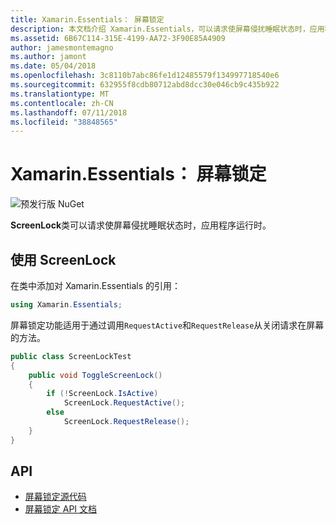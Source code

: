 ```yaml
---
title: Xamarin.Essentials： 屏幕锁定
description: 本文档介绍 Xamarin.Essentials，可以请求使屏幕侵扰睡眠状态时，应用程序运行时中的 ScreenLock 类。
ms.assetid: 6B67C114-315E-4199-AA72-3F90E85A4909
author: jamesmontemagno
ms.author: jamont
ms.date: 05/04/2018
ms.openlocfilehash: 3c8110b7abc86fe1d12485579f134997718540e6
ms.sourcegitcommit: 632955f8cdb80712abd8dcc30e046cb9c435b922
ms.translationtype: MT
ms.contentlocale: zh-CN
ms.lasthandoff: 07/11/2018
ms.locfileid: "38848565"
---
```

# <a name="xamarinessentials-screen-lock"></a>Xamarin.Essentials： 屏幕锁定

![预发行版 NuGet](~/media/shared/pre-release.png)

**ScreenLock**类可以请求使屏幕侵扰睡眠状态时，应用程序运行时。

## <a name="using-screenlock"></a>使用 ScreenLock

在类中添加对 Xamarin.Essentials 的引用：

```csharp
using Xamarin.Essentials;
```

屏幕锁定功能适用于通过调用`RequestActive`和`RequestRelease`从关闭请求在屏幕的方法。

```csharp
public class ScreenLockTest
{
    public void ToggleScreenLock()
    {
        if (!ScreenLock.IsActive)
            ScreenLock.RequestActive();
        else
            ScreenLock.RequestRelease();
    }
}
```

## <a name="api"></a>API

- [屏幕锁定源代码](https://github.com/xamarin/Essentials/tree/master/Xamarin.Essentials/ScreenLock)
- [屏幕锁定 API 文档](xref:Xamarin.Essentials.ScreenLock)
